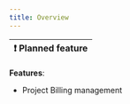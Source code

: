 ```yaml
---
title: Overview
---
```


| :exclamation:  Planned feature |
|------------------------------- |


__Features__: 
- Project Billing management
<!-- 
- Update Project
- Update Project Billing -->